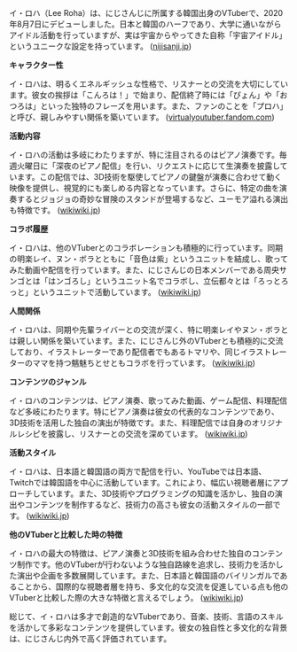 イ・ロハ（Lee Roha）は、にじさんじに所属する韓国出身のVTuberで、2020年8月7日にデビューしました。日本と韓国のハーフであり、大学に通いながらアイドル活動を行っていますが、実は宇宙からやってきた自称「宇宙アイドル」というユニークな設定を持っています。 ([nijisanji.jp](https://www.nijisanji.jp/talents/l/lee-roha?utm_source=openai))

**キャラクター性**

イ・ロハは、明るくエネルギッシュな性格で、リスナーとの交流を大切にしています。彼女の挨拶は「こんろは！」で始まり、配信終了時には「ぴょん」や「おつろは」といった独特のフレーズを用います。また、ファンのことを「プロハ」と呼び、親しみやすい関係を築いています。 ([virtualyoutuber.fandom.com](https://virtualyoutuber.fandom.com/wiki/Lee_Roha?utm_source=openai))

**活動内容**

イ・ロハの活動は多岐にわたりますが、特に注目されるのはピアノ演奏です。毎週火曜日に「深夜のピアノ配信」を行い、リクエストに応じて生演奏を披露しています。この配信では、3D技術を駆使してピアノの鍵盤が演奏に合わせて動く映像を提供し、視覚的にも楽しめる内容となっています。さらに、特定の曲を演奏するとジョジョの奇妙な冒険のスタンドが登場するなど、ユーモア溢れる演出も特徴です。 ([wikiwiki.jp](https://wikiwiki.jp/nijisanji/%E3%82%A4%E3%83%BB%E3%83%AD%E3%83%8F?utm_source=openai))

**コラボ履歴**

イ・ロハは、他のVTuberとのコラボレーションも積極的に行っています。同期の明楽レイ、ヌン・ボラとともに「音色は紫」というユニットを結成し、歌ってみた動画や配信を行っています。また、にじさんじの日本メンバーである周央サンゴとは「はンゴろし」というユニット名でコラボし、立伝都々とは「ろっとろっと」というユニットで活動しています。 ([wikiwiki.jp](https://wikiwiki.jp/nijisanji/%E3%82%A4%E3%83%BB%E3%83%AD%E3%83%8F?utm_source=openai))

**人間関係**

イ・ロハは、同期や先輩ライバーとの交流が深く、特に明楽レイやヌン・ボラとは親しい関係を築いています。また、にじさんじ外のVTuberとも積極的に交流しており、イラストレーターであり配信者でもあるトマリや、同じイラストレーターのママを持つ魑魅ちとせともコラボを行っています。 ([wikiwiki.jp](https://wikiwiki.jp/nijisanji/%E3%82%A4%E3%83%BB%E3%83%AD%E3%83%8F?utm_source=openai))

**コンテンツのジャンル**

イ・ロハのコンテンツは、ピアノ演奏、歌ってみた動画、ゲーム配信、料理配信など多岐にわたります。特にピアノ演奏は彼女の代表的なコンテンツであり、3D技術を活用した独自の演出が特徴です。また、料理配信では自身のオリジナルレシピを披露し、リスナーとの交流を深めています。 ([wikiwiki.jp](https://wikiwiki.jp/nijisanji/%E3%82%A4%E3%83%BB%E3%83%AD%E3%83%8F?utm_source=openai))

**活動スタイル**

イ・ロハは、日本語と韓国語の両方で配信を行い、YouTubeでは日本語、Twitchでは韓国語を中心に活動しています。これにより、幅広い視聴者層にアプローチしています。また、3D技術やプログラミングの知識を活かし、独自の演出やコンテンツを制作するなど、技術力の高さも彼女の活動スタイルの一部です。 ([wikiwiki.jp](https://wikiwiki.jp/nijisanji/%E3%82%A4%E3%83%BB%E3%83%AD%E3%83%8F?utm_source=openai))

**他のVTuberと比較した時の特徴**

イ・ロハの最大の特徴は、ピアノ演奏と3D技術を組み合わせた独自のコンテンツ制作です。他のVTuberが行わないような独自路線を追求し、技術力を活かした演出や企画を多数展開しています。また、日本語と韓国語のバイリンガルであることから、国際的な視聴者層を持ち、多文化的な交流を促進している点も他のVTuberと比較した際の大きな特徴と言えるでしょう。 ([wikiwiki.jp](https://wikiwiki.jp/nijisanji/%E3%82%A4%E3%83%BB%E3%83%AD%E3%83%8F?utm_source=openai))

総じて、イ・ロハは多才で創造的なVTuberであり、音楽、技術、言語のスキルを活かして多彩なコンテンツを提供しています。彼女の独自性と多文化的な背景は、にじさんじ内外で高く評価されています。 